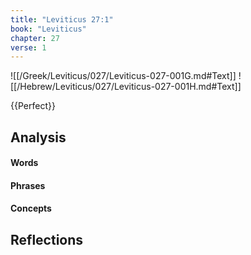```yaml
---
title: "Leviticus 27:1"
book: "Leviticus"
chapter: 27
verse: 1
---
```

![[/Greek/Leviticus/027/Leviticus-027-001G.md#Text]]
![[/Hebrew/Leviticus/027/Leviticus-027-001H.md#Text]]

{{Perfect}}

## Analysis

#### Words

#### Phrases

#### Concepts

## Reflections
